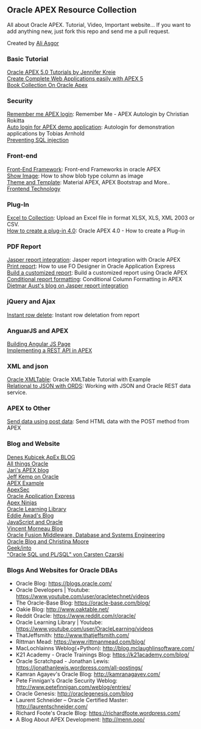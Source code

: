 ## Oracle APEX Resource Collection

All about Oracle APEX. Tutorial, Video, Important website... If you want to add anything new, just fork this repo and send me a pull request.

Created by [Ali Asgor](http://asgor.net)

### Basic Tutorial
[Oracle APEX 5.0 Tutorials by Jennifer Kreie](https://www.youtube.com/playlist?list=PL1MJdy9N8XJJDPSibIxQdeXajHb_DXMnD)<br>
[Create Complete Web Applications easily with APEX 5](https://www.udemy.com/create-web-apps-with-apex-5/)<br>
[Book Collection On Oracle Apex](https://apex.oracle.com/pls/apex/f?p=411:13)

### Security
[Remember me APEX login](http://rokitta.blogspot.de/2012/10/remember-me-apex-autologin.html): Remember Me - APEX Autologin by Christian Rokitta<br>
[Auto login for APEX demo application](http://www.apex-at-work.com/2016/01/autologin-for-demonstration-applications.html): Autologin for demonstration applications by Tobias Arnhold<br>
[Preventing SQL injection](http://dickdral.blogspot.com/2015/08/preventing-sql-injection-without-using.html)

### Front-end
[Front-End Framework](https://apexplained.wordpress.com/2013/11/20/front-end-frameworks-in-oracle-apex/): Front-end Frameworks in oracle APEX<br>
[Show Image](http://blog.hilandco.com/2010/05/how-to-show-blob-type-column-as-image.html): How to show blob type column as image<br>
[Theme and Template](http://vmorneau.me/): Material APEX, APEX Bootstrap and More..<br>
[Frontend Technology](https://technology.amis.nl/frontend-technology/)<br>

### Plug-In
[Excel to Collection](https://apex.oracle.com/pls/apex/f?p=33308:1::::::): Upload an Excel file in format XLSX, XLS, XML 2003 or CSV.<br>
[How to create a plug-in 4.0](http://www.inside-oracle-apex.com/oracle-apex-4-0-how-to-create-a-plug-in/): Oracle APEX 4.0 - How to create a Plug-in

### PDF Report
[Jasper report integration](http://www.opal-consulting.de/apex/f?p=20090928:4:0::NO:::): Jasper report integration with Oracle APEX<br>
[Print report](http://www.apex-reports.com/apex.html): How to use FO Designer in Oracle Application Express<br>
[Build a customized report](http://www.codeproject.com/Articles/341528/Build-a-customized-report-using-Oracle-APEX): Build a customized report using Oracle APEX <br>
[Conditional report formatting](https://tylermuth.wordpress.com/2007/12/01/conditional-column-formatting-in-apex/): Conditional Column Formatting in APEX<br>
[Dietmar Aust's blog on Jasper report integration](http://daust.blogspot.com/search/label/JasperReports)

### jQuery and Ajax
[Instant row delete](https://apexplained.wordpress.com/2012/02/12/instant-row-deletion-from-report/): Instant row deletation from report

### AnguarJS and APEX
[Building Angular JS Page](http://www.modernapex.co.uk/building-an-angular-js-page-in-apex/)<br>
[Implementing a REST API in APEX](http://www.modernapex.co.uk/building-a-todo-app-with-rest/)

### XML and json
[Oracle XMLTable](http://viralpatel.net/blogs/oracle-xmltable-tutorial/): Oracle XMLTable Tutorial with Example <br>
[Relational to JSON with ORDS](https://jsao.io/2015/07/relational-to-json-with-ords/): Working with JSON and Oracle REST data service.

### APEX to Other
[Send data using post data](http://www.apex-at-work.com/2010/02/send-html-data-with-post-method-from.html): Send HTML data with the POST method from APEX

### Blog and Website
[Denes Kubicek ApEx BLOG](http://deneskubicek.blogspot.com/)<br>
[All things Oracle](http://allthingsoracle.com/)<br>
[Jari's APEX blog](http://jaris.blogsite.org/apex/f?p=BLOG:HOME:0)<br>
[Jeff Kemp on Oracle](http://jeffkemponoracle.com/)<br>
[APEX Example](https://apex.oracle.com/pls/apex/f?p=1983)<br>
[ApexSec](http://apexsec.recx.co.uk/)<br>
[Oracle Application Express](http://oracleapplicationexpress.com/)<br>
[Apex Ninjas](http://www.apexninjas.com/blog/)<br>
[Oracle Learning Library](https://apexapps.oracle.com/pls/apex/f?p=44785:1:102968211098702::NO)<br>
[Eddie Awad's Blog](http://awads.net/wp/)<br>
[JavaScript and Oracle](https://jsao.io/)<br>
[Vincent Morneau Blog](http://vmorneau.me/)<br>
[Oracle Fusion Middleware, Database and Systems Engineering](http://www.fmwadmin.com/)<br>
[Oracle Blog and Christina Moore](https://storm-petrel.com/orablog/)<br>
[Geek/into](http://geekinto.com/)<br>
["Oracle SQL und PL/SQL" von Carsten Czarski](https://sql-plsql-de.blogspot.com/)<br>

### Blogs And Websites for Oracle DBAs
* Oracle Blog: https://blogs.oracle.com/
* Oracle Developers | Youtube: https://www.youtube.com/user/oracletechnet/videos
* The Oracle-Base Blog: https://oracle-base.com/blog/
* Oakie Blog: http://www.oaktable.net/
* Reddit Oracle: https://www.reddit.com/r/oracle/
* Oracle Learning Library | Youtube: https://www.youtube.com/user/OracleLearning/videos
* ThatJeffsmith: http://www.thatjeffsmith.com/
* Rittman Mead: https://www.rittmanmead.com/blog/
* MacLochlainns Weblog(+Python): http://blog.mclaughlinsoftware.com/
* K21 Academy - Oracle Trainings Blog: https://k21academy.com/blog/
* Oracle Scratchpad - Jonathan Lewis: https://jonathanlewis.wordpress.com/all-postings/
* Kamran Agayev's Oracle Blog: http://kamranagayev.com/
* Pete Finnigan's Oracle Security Weblog: http://www.petefinnigan.com/weblog/entries/
* Oracle Genesis: http://oraclegenesis.com/blog
* Laurent Schneider – Oracle Certified Master: http://laurentschneider.com/ 
* Richard Foote's Oracle Blog: https://richardfoote.wordpress.com/
* A Blog About APEX Development: http://menn.ooo/